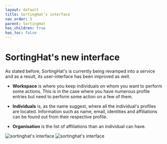 ```yaml
---
layout: default
title: SortingHat's interface
nav_order: 3
parent: SortingHat
has_children: true
has_toc: false
---
```


# SortingHat's new interface

As stated before, SortingHat's is currently being revamped into a service and as a result, its user-interface has been improved as well.

- <strong>Workspace</strong> is where you keep individuals on whom you want to perform some actions. This is in the case where you have numerous profile entries but need to perform some action on a few of them.

- <strong>Individuals</strong> is, as the name suggest, where all the individual's profiles are located. Information such as name, email, identities and affiliations can be found out from their respective profile.

- <strong>Organisation</strong> is the list of affiliations than an individual can have.

![sortinghat's interface](../../../assets/sortinghat_interface_top.png)
![sortinghat's interface](../../../assets/sortinghat_interface_bottom.png)
